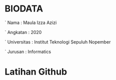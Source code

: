 # BIODATA
` Nama : Maula Izza Azizi

` Angkatan : 2020

` Universitas : Institut Teknologi Sepuluh Nopember

` Jurusan : Informatics

# Latihan Github

